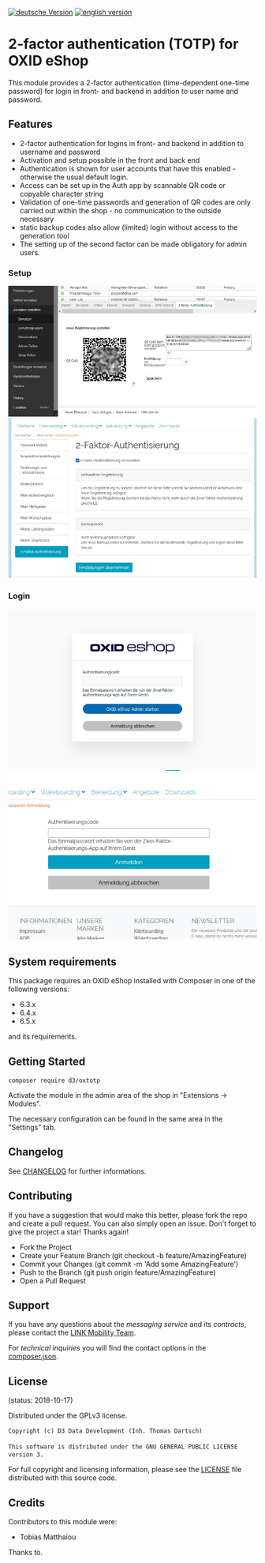 [![deutsche Version](https://logos.oxidmodule.com/de2_xs.svg)](README.md)
[![english version](https://logos.oxidmodule.com/en2_xs.svg)](README.en.md)

# 2-factor authentication (TOTP) for OXID eShop

This module provides a 2-factor authentication (time-dependent one-time password) for login in front- and backend in addition to user name and password.

## Features

- 2-factor authentication for logins in front- and backend in addition to username and password
- Activation and setup possible in the front and back end
- Authentication is shown for user accounts that have this enabled - otherwise the usual default login.
- Access can be set up in the Auth app by scannable QR code or copyable character string
- Validation of one-time passwords and generation of QR codes are only carried out within the shop - no communication to the outside necessary
- static backup codes also allow (limited) login without access to the generation tool
- The setting up of the second factor can be made obligatory for admin users.

### Setup
![Setup Backend](assets/setup_backend.jpg "Setup Backend")
![Setup Frontend](assets/setup_frontend.jpg "Setup Frontend")

### Login
![Login Backend](assets/login_backend.jpg "Login Backend")
![Login Frontend](assets/login_frontend.jpg "Login Frontend")

## System requirements

This package requires an OXID eShop installed with Composer in one of the following versions:

- 6.3.x
- 6.4.x
- 6.5.x

and its requirements.

## Getting Started

```
composer require d3/oxtotp
```

Activate the module in the admin area of the shop in "Extensions -> Modules".

The necessary configuration can be found in the same area in the "Settings" tab.

## Changelog

See [CHANGELOG](CHANGELOG.md) for further informations.

## Contributing

If you have a suggestion that would make this better, please fork the repo and create a pull request. You can also simply open an issue. Don't forget to give the project a star! Thanks again!

- Fork the Project
- Create your Feature Branch (git checkout -b feature/AmazingFeature)
- Commit your Changes (git commit -m 'Add some AmazingFeature')
- Push to the Branch (git push origin feature/AmazingFeature)
- Open a Pull Request

## Support

If you have any questions about the *messaging service* and its *contracts*, please contact the [LINK Mobility Team](https://www.linkmobility.de/kontakt).

For *technical inquiries* you will find the contact options in the [composer.json](composer.json).

## License
(status: 2018-10-17)

Distributed under the GPLv3 license.

```
Copyright (c) D3 Data Development (Inh. Thomas Dartsch)

This software is distributed under the GNU GENERAL PUBLIC LICENSE version 3.
```

For full copyright and licensing information, please see the [LICENSE](LICENSE.md) file distributed with this source code.

## Credits

Contributors to this module were:

- Tobias Matthaiou

Thanks to.